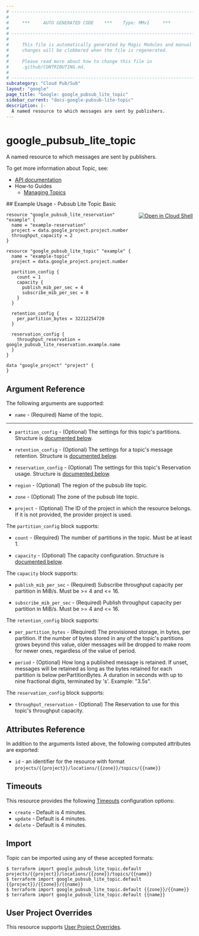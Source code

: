 ```yaml
---
# ----------------------------------------------------------------------------
#
#     ***     AUTO GENERATED CODE    ***    Type: MMv1     ***
#
# ----------------------------------------------------------------------------
#
#     This file is automatically generated by Magic Modules and manual
#     changes will be clobbered when the file is regenerated.
#
#     Please read more about how to change this file in
#     .github/CONTRIBUTING.md.
#
# ----------------------------------------------------------------------------
subcategory: "Cloud Pub/Sub"
layout: "google"
page_title: "Google: google_pubsub_lite_topic"
sidebar_current: "docs-google-pubsub-lite-topic"
description: |-
  A named resource to which messages are sent by publishers.
---
```


# google\_pubsub\_lite\_topic

A named resource to which messages are sent by publishers.


To get more information about Topic, see:

* [API documentation](https://cloud.google.com/pubsub/lite/docs/reference/rest/v1/admin.projects.locations.topics)
* How-to Guides
    * [Managing Topics](https://cloud.google.com/pubsub/lite/docs/topics)

<div class = "oics-button" style="float: right; margin: 0 0 -15px">
  <a href="https://console.cloud.google.com/cloudshell/open?cloudshell_git_repo=https%3A%2F%2Fgithub.com%2Fterraform-google-modules%2Fdocs-examples.git&cloudshell_working_dir=pubsub_lite_topic_basic&cloudshell_image=gcr.io%2Fgraphite-cloud-shell-images%2Fterraform%3Alatest&open_in_editor=main.tf&cloudshell_print=.%2Fmotd&cloudshell_tutorial=.%2Ftutorial.md" target="_blank">
    <img alt="Open in Cloud Shell" src="//gstatic.com/cloudssh/images/open-btn.svg" style="max-height: 44px; margin: 32px auto; max-width: 100%;">
  </a>
</div>
## Example Usage - Pubsub Lite Topic Basic


```hcl
resource "google_pubsub_lite_reservation" "example" {
  name = "example-reservation"
  project = data.google_project.project.number
  throughput_capacity = 2
}

resource "google_pubsub_lite_topic" "example" {
  name = "example-topic"
  project = data.google_project.project.number

  partition_config {
    count = 1
    capacity {
      publish_mib_per_sec = 4
      subscribe_mib_per_sec = 8
    }
  }

  retention_config {
    per_partition_bytes = 32212254720
  }

  reservation_config {
    throughput_reservation = google_pubsub_lite_reservation.example.name
  }
}

data "google_project" "project" {
}
```

## Argument Reference

The following arguments are supported:


* `name` -
  (Required)
  Name of the topic.


- - -


* `partition_config` -
  (Optional)
  The settings for this topic's partitions.
  Structure is [documented below](#nested_partition_config).

* `retention_config` -
  (Optional)
  The settings for a topic's message retention.
  Structure is [documented below](#nested_retention_config).

* `reservation_config` -
  (Optional)
  The settings for this topic's Reservation usage.
  Structure is [documented below](#nested_reservation_config).

* `region` -
  (Optional)
  The region of the pubsub lite topic.

* `zone` -
  (Optional)
  The zone of the pubsub lite topic.

* `project` - (Optional) The ID of the project in which the resource belongs.
    If it is not provided, the provider project is used.


<a name="nested_partition_config"></a>The `partition_config` block supports:

* `count` -
  (Required)
  The number of partitions in the topic. Must be at least 1.

* `capacity` -
  (Optional)
  The capacity configuration.
  Structure is [documented below](#nested_capacity).


<a name="nested_capacity"></a>The `capacity` block supports:

* `publish_mib_per_sec` -
  (Required)
  Subscribe throughput capacity per partition in MiB/s. Must be >= 4 and <= 16.

* `subscribe_mib_per_sec` -
  (Required)
  Publish throughput capacity per partition in MiB/s. Must be >= 4 and <= 16.

<a name="nested_retention_config"></a>The `retention_config` block supports:

* `per_partition_bytes` -
  (Required)
  The provisioned storage, in bytes, per partition. If the number of bytes stored
  in any of the topic's partitions grows beyond this value, older messages will be
  dropped to make room for newer ones, regardless of the value of period.

* `period` -
  (Optional)
  How long a published message is retained. If unset, messages will be retained as
  long as the bytes retained for each partition is below perPartitionBytes. A
  duration in seconds with up to nine fractional digits, terminated by 's'.
  Example: "3.5s".

<a name="nested_reservation_config"></a>The `reservation_config` block supports:

* `throughput_reservation` -
  (Optional)
  The Reservation to use for this topic's throughput capacity.

## Attributes Reference

In addition to the arguments listed above, the following computed attributes are exported:

* `id` - an identifier for the resource with format `projects/{{project}}/locations/{{zone}}/topics/{{name}}`


## Timeouts

This resource provides the following
[Timeouts](/docs/configuration/resources.html#timeouts) configuration options:

- `create` - Default is 4 minutes.
- `update` - Default is 4 minutes.
- `delete` - Default is 4 minutes.

## Import


Topic can be imported using any of these accepted formats:

```
$ terraform import google_pubsub_lite_topic.default projects/{{project}}/locations/{{zone}}/topics/{{name}}
$ terraform import google_pubsub_lite_topic.default {{project}}/{{zone}}/{{name}}
$ terraform import google_pubsub_lite_topic.default {{zone}}/{{name}}
$ terraform import google_pubsub_lite_topic.default {{name}}
```

## User Project Overrides

This resource supports [User Project Overrides](https://www.terraform.io/docs/providers/google/guides/provider_reference.html#user_project_override).
